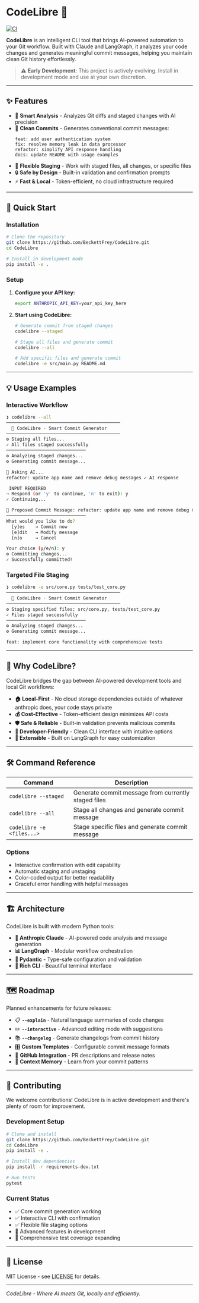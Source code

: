 # CodeLibre 🚀
[![CI](https://github.com/BeckettFrey/CodeLibre/actions/workflows/ci.yml/badge.svg)](https://github.com/BeckettFrey/CodeLibre/actions/workflows/ci.yml)

**CodeLibre** is an intelligent CLI tool that brings AI-powered automation to your Git workflow. Built with Claude and LangGraph, it analyzes your code changes and generates meaningful commit messages, helping you maintain clean Git history effortlessly.

> ⚠️ **Early Development**: This project is actively evolving. Install in development mode and use at your own discretion.

---

## ✨ Features

- 🧠 **Smart Analysis** - Analyzes Git diffs and staged changes with AI precision
- 📝 **Clean Commits** - Generates conventional commit messages:
  ```
  feat: add user authentication system
  fix: resolve memory leak in data processor  
  refactor: simplify API response handling
  docs: update README with usage examples
  ```
- 🎯 **Flexible Staging** - Work with staged files, all changes, or specific files
- 🔒 **Safe by Design** - Built-in validation and confirmation prompts
- ⚡ **Fast & Local** - Token-efficient, no cloud infrastructure required

---

## 🚀 Quick Start

### Installation

```bash
# Clone the repository
git clone https://github.com/BeckettFrey/CodeLibre.git
cd CodeLibre

# Install in development mode
pip install -e .
```

### Setup

1. **Configure your API key:**
   ```bash
   export ANTHROPIC_API_KEY=your_api_key_here
   ```

2. **Start using CodeLibre:**
   ```bash
   # Generate commit from staged changes
   codelibre --staged
   
   # Stage all files and generate commit
   codelibre --all
   
   # Add specific files and generate commit
   codelibre -e src/main.py README.md
   ```

---

## 💡 Usage Examples

### Interactive Workflow
```bash
❯ codelibre --all
───────────────────────────────────────────
  🚀 CodeLibre - Smart Commit Generator
───────────────────────────────────────────
⚙ Staging all files...
✓ All files staged successfully
──────────────────────────────
⚙ Analyzing staged changes...
⚙ Generating commit message...

🤖 Asking AI...
refactor: update app name and remove debug messages ✓ AI response

 INPUT REQUIRED 
→ Respond (or 'y' to continue, 'n' to exit): y
✓ Continuing...

📝 Proposed Commit Message: refactor: update app name and remove debug messages
──────────────────────────────
What would you like to do?
  [y]es    → Commit now
  [e]dit   → Modify message  
  [n]o     → Cancel

Your choice (y/e/n): y
⚙ Committing changes...
✓ Successfully committed!
```

### Targeted File Staging
```bash
❯ codelibre -e src/core.py tests/test_core.py
───────────────────────────────────────────
  🚀 CodeLibre - Smart Commit Generator
───────────────────────────────────────────
⚙ Staging specified files: src/core.py, tests/test_core.py
✓ Files staged successfully
──────────────────────────────
⚙ Analyzing staged changes...
⚙ Generating commit message...

feat: implement core functionality with comprehensive tests
```

---

## 🎯 Why CodeLibre?

CodeLibre bridges the gap between AI-powered development tools and local Git workflows:

- **🏠 Local-First** - No cloud storage dependencies outside of whatever anthropic does, your code stays private
- **💰 Cost-Effective** - Token-efficient design minimizes API costs
- **🛡️ Safe & Reliable** - Built-in validation prevents malicious commits
- **🔧 Developer-Friendly** - Clean CLI interface with intuitive options
- **🚀 Extensible** - Built on LangGraph for easy customization

---

## 🛠️ Command Reference

| Command | Description |
|---------|-------------|
| `codelibre --staged` | Generate commit message from currently staged files |
| `codelibre --all` | Stage all changes and generate commit message |
| `codelibre -e <files...>` | Stage specific files and generate commit message |

### Options
- Interactive confirmation with edit capability
- Automatic staging and unstaging
- Color-coded output for better readability
- Graceful error handling with helpful messages

---

## 🏗️ Architecture

CodeLibre is built with modern Python tools:

- **🤖 Anthropic Claude** - AI-powered code analysis and message generation
- **📊 LangGraph** - Modular workflow orchestration
- **🔧 Pydantic** - Type-safe configuration and validation
- **🎨 Rich CLI** - Beautiful terminal interface

---

## 🗺️ Roadmap

Planned enhancements for future releases:

- 📋 **`--explain`** - Natural language summaries of code changes
- ✏️ **`--interactive`** - Advanced editing mode with suggestions
- 📚 **`--changelog`** - Generate changelogs from commit history
- 🎛️ **Custom Templates** - Configurable commit message formats
- 🔗 **GitHub Integration** - PR descriptions and release notes
- 🧠 **Context Memory** - Learn from your commit patterns

---

## 🤝 Contributing

We welcome contributions! CodeLibre is in active development and there's plenty of room for improvement.

### Development Setup
```bash
# Clone and install
git clone https://github.com/BeckettFrey/CodeLibre.git
cd CodeLibre
pip install -e .

# Install dev dependencies
pip install -r requirements-dev.txt

# Run tests
pytest
```

### Current Status
- ✅ Core commit generation working
- ✅ Interactive CLI with confirmation
- ✅ Flexible file staging options
- 🚧 Advanced features in development
- 🚧 Comprehensive test coverage expanding

---

## 📄 License

MIT License - see [LICENSE](LICENSE) for details.

---

*CodeLibre - Where AI meets Git, locally and efficiently.*
